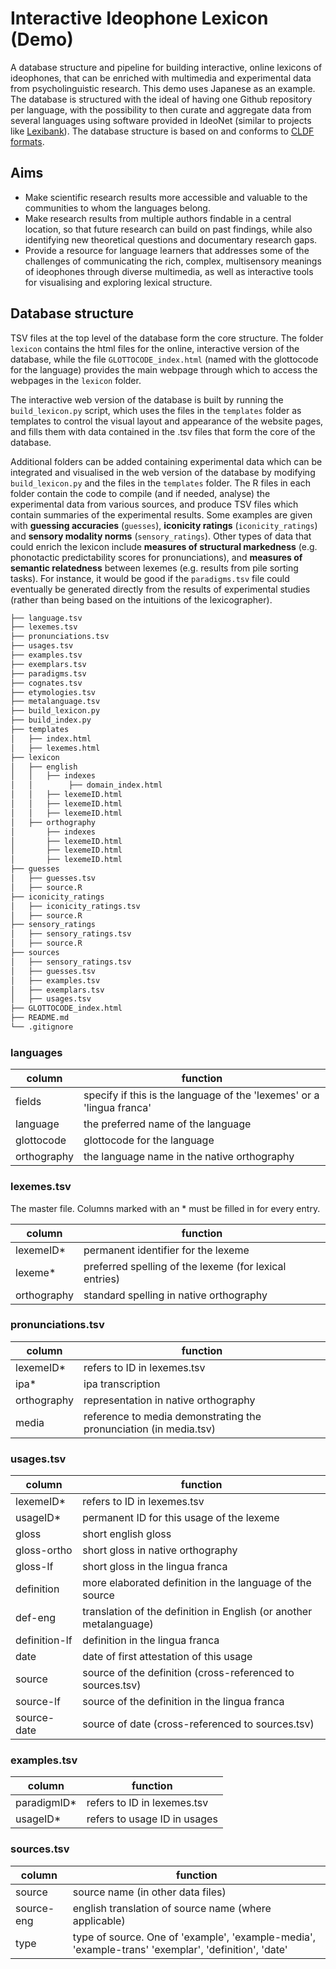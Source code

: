 # Interactive Ideophone Lexicon (Demo)

A database structure and pipeline for building interactive, online lexicons of ideophones, that can be enriched with multimedia and experimental data from psycholinguistic research. This demo uses Japanese as an example. The database is structured with the ideal of having one Github repository per language, with the possibility to then curate and aggregate data from several languages using software provided in IdeoNet (similar to projects like [Lexibank](https://github.com/lexibank/pylexibank)). The database structure is based on and conforms to [CLDF formats](https://github.com/cldf/cldf). 

## Aims

* Make scientific research results more accessible and valuable to the communities to whom the languages belong. 
* Make research results from multiple authors findable in a central location, so that future research can build on past findings, while also identifying new theoretical questions and documentary research gaps.
* Provide a resource for language learners that addresses some of the challenges of communicating the rich, complex, multisensory meanings of ideophones through diverse multimedia, as well as interactive tools for visualising and exploring lexical structure. 

## Database structure

TSV files at the top level of the database form the core structure. The folder `lexicon` contains the html files for the online, interactive version of the database, while the file `GLOTTOCODE_index.html` (named with the glottocode for the language) provides the main webpage through which to access the webpages in the `lexicon` folder.

The interactive web version of the database is built by running the `build_lexicon.py` script, which uses the files in the `templates` folder as templates to control the visual layout and appearance of the website pages, and fills them with data contained in the .tsv files that form the core of the database.  

Additional folders can be added containing experimental data which can be integrated and visualised in the web version of the database by modifying `build_lexicon.py` and the files in the `templates` folder. The R files in each folder contain the code to compile (and if needed, analyse) the experimental data from various sources, and produce TSV files which contain summaries of the experimental results. Some examples are given with **guessing accuracies** (`guesses`), **iconicity ratings** (`iconicity_ratings`) and **sensory modality norms** (`sensory_ratings`). Other types of data that could enrich the lexicon include **measures of structural markedness** (e.g. phonotactic predictability scores for pronunciations), and **measures of semantic relatedness** between lexemes (e.g. results from pile sorting tasks). For instance, it would be good if the `paradigms.tsv` file could eventually be generated directly from the results of experimental studies (rather than being based on the intuitions of the lexicographer). 

```bash
├── language.tsv
├── lexemes.tsv
├── pronunciations.tsv
├── usages.tsv
├── examples.tsv
├── exemplars.tsv
├── paradigms.tsv
├── cognates.tsv
├── etymologies.tsv
├── metalanguage.tsv
├── build_lexicon.py
├── build_index.py
├── templates
│   ├── index.html
│   ├── lexemes.html
├── lexicon
│   ├── english
│   │   ├── indexes  
│   │        ├── domain_index.html
│   │   ├── lexemeID.html  
│   │   ├── lexemeID.html  
│   │   ├── lexemeID.html  
│   ├── orthography
│       ├── indexes  
│       ├── lexemeID.html  
│       ├── lexemeID.html  
│       ├── lexemeID.html  
├── guesses
│   ├── guesses.tsv
│   ├── source.R
├── iconicity_ratings
│   ├── iconicity_ratings.tsv
│   ├── source.R
├── sensory_ratings
│   ├── sensory_ratings.tsv
│   ├── source.R
├── sources
│   ├── sensory_ratings.tsv
│   ├── guesses.tsv
│   ├── examples.tsv
│   ├── exemplars.tsv
│   ├── usages.tsv
├── GLOTTOCODE_index.html
├── README.md
└── .gitignore
```

### languages

|column     |function|
|-----------|--------|
|fields     |specify if this is the language of the 'lexemes' or a 'lingua franca'
|language   |the preferred name of the language
|glottocode |glottocode for the language
|orthography|the language name in the native orthography 

### lexemes.tsv

The master file. Columns marked with an * must be filled in for every entry.

|column     |function                                              |
|-----------|------------------------------------------------------|
|lexemeID*  |permanent identifier for the lexeme                   |
|lexeme*    |preferred spelling of the lexeme (for lexical entries)|
|orthography|standard spelling in native orthography               |

### pronunciations.tsv

|column     |function                                              |
|-----------|------------------------------------------------------|
|lexemeID*  |refers to ID in lexemes.tsv
|ipa*       |ipa transcription
|orthography|representation in native orthography                  
|media      |reference to media demonstrating the pronunciation (in media.tsv)       

### usages.tsv

|column         |function                                              |
|---------------|------------------------------------------------------|
|lexemeID*      |refers to ID in lexemes.tsv
|usageID*       |permanent ID for this usage of the lexeme
|gloss          |short english gloss    
|gloss-ortho    |short gloss in native orthography
|gloss-lf       |short gloss in the lingua franca
|definition     |more elaborated definition in the language of the source                    
|def-eng        |translation of the definition in English (or another metalanguage) 
|definition-lf  |definition in the lingua franca
|date           |date of first attestation of this usage
|source         |source of the definition (cross-referenced to sources.tsv)
|source-lf      |source of the definition in the lingua franca
|source-date    |source of date (cross-referenced to sources.tsv)

### examples.tsv

|column         |function                                              |
|---------------|------------------------------------------------------|
|paradigmID*    |refers to ID in lexemes.tsv
|usageID*       |refers to usage ID in usages


### sources.tsv

|column         |function                                              |
|---------------|------------------------------------------------------|
|source         |source name (in other data files)                     |
|source-eng     |english translation of source name (where applicable)
|type           |type of source. One of 'example', 'example-media', 'example-trans' 'exemplar', 'definition', 'date'


